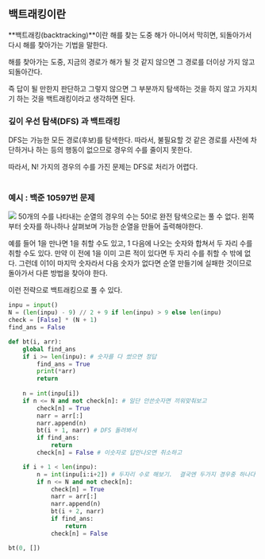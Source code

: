 ## 백트래킹이란
**백트래킹(backtracking)**이란 해를 찾는 도중 해가 아니어서 막히면, 되돌아가서 다시 해를 찾아가는 기법을 말한다.

해를 찾아가는 도중, 지금의 경로가 해가 될 것 같지 않으면 그 경로를 더이상 가지 않고 되돌아간다.

즉 답이 될 만한지 판단하고 그렇지 않으면 그 부분까지 탐색하는 것을 하지 않고 가지치기 하는 것을 백트래킹이라고 생각하면 된다.

### 깊이 우선 탐색(DFS) 과 백트래킹

DFS는 가능한 모든 경로(후보)를 탐색한다. 따라서, 불필요할 것 같은 경로를 사전에 차단하거나 하는 등의 행동이 없으므로 경우의 수를 줄이지 못한다.

따라서, N! 가지의 경우의 수를 가진 문제는 DFS로 처리가 어렵다.
<br/>
<br/>
### 예시 : 백준 10597번 문제
![](https://velog.velcdn.com/images/dodo4723/post/b4429200-26b3-4968-8c9c-688cfeab8a41/image.png)
50개의 수를 나타내는 순열의 경우의 수는 50!로 완전 탐색으로는 풀 수 없다. 왼쪽부터 숫자를 하나하나 살펴보며 가능한 순열을 만들어 출력해야한다. 

예를 들어 1을 만나면 1을 취할 수도 있고, 1 다음에 나오는 숫자와 합쳐서 두 자리 수를 취할 수도 있다. 만약 이 전에 1을 이미 고른 적이 있다면 두 자리 수를 취할 수 밖에 없다. 그런데 이1이 마지막 숫자라서 다음 숫자가 없다면 순열 만들기에 실패한 것이므로 돌아가서 다른 방법을 찾아야 한다. 

이런 전략으로 백트래킹으로 풀 수 있다.
```python
inpu = input()
N = (len(inpu) - 9) // 2 + 9 if len(inpu) > 9 else len(inpu)
check = [False] * (N + 1)
find_ans = False

def bt(i, arr):
    global find_ans
    if i >= len(inpu): # 숫자를 다 썼으면 정답
        find_ans = True
        print(*arr)
        return
    
    n = int(inpu[i])
    if n <= N and not check[n]: # 일단 안쓴숫자면 끼워맞춰보고
        check[n] = True
        narr = arr[:]
        narr.append(n)
        bt(i + 1, narr) # DFS 돌려봐서
        if find_ans: 
            return    
        check[n] = False # 이숫자로 답안나오면 취소하고

    if i + 1 < len(inpu):
        n = int(inpu[i:i+2]) # 두자리 수로 해보기.  결국엔 두가지 경우중 하나다
        if n <= N and not check[n]:
            check[n] = True
            narr = arr[:]
            narr.append(n)
            bt(i + 2, narr)
            if find_ans:
                return
            check[n] = False

bt(0, [])
```